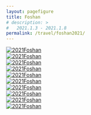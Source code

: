 ```yaml
---
layout: pagefigure
title: Foshan
# description: >
#   2021.1.3 - 2021.1.8
permalink: /travel/foshan2021/
---
```


<div class="figure-grid">
<div class="figure-grid-sizer"></div>
<div class="figure-grid-item">
        <a href="https://hobbyfigure.rayleigh-lin.top/2021Foshan/_MG_9977.webp" data-lightbox="roadtrip" class="image-link">
        <img class="lozad" 
             data-src="https://hobbyfigure.rayleigh-lin.top/2021FoshanC/_MG_9977.webp"
             alt="2021Foshan"/>
        </a>
</div>
<div class="figure-grid-item">
        <a href="https://hobbyfigure.rayleigh-lin.top/2021Foshan/_MG_9940.webp" data-lightbox="roadtrip" class="image-link">
        <img class="lozad" 
             data-src="https://hobbyfigure.rayleigh-lin.top/2021FoshanC/_MG_9940.webp"
             alt="2021Foshan"/>
        </a>
</div>
<div class="figure-grid-item">
        <a href="https://hobbyfigure.rayleigh-lin.top/2021Foshan/_MG_9917.webp" data-lightbox="roadtrip" class="image-link">
        <img class="lozad" 
             data-src="https://hobbyfigure.rayleigh-lin.top/2021FoshanC/_MG_9917.webp"
             alt="2021Foshan"/>
        </a>
</div>
<div class="figure-grid-item">
        <a href="https://hobbyfigure.rayleigh-lin.top/2021Foshan/_MG_9971.webp" data-lightbox="roadtrip" class="image-link">
        <img class="lozad" 
             data-src="https://hobbyfigure.rayleigh-lin.top/2021FoshanC/_MG_9971.webp"
             alt="2021Foshan"/>
        </a>
</div>
<div class="figure-grid-item">
        <a href="https://hobbyfigure.rayleigh-lin.top/2021Foshan/_MG_9928.webp" data-lightbox="roadtrip" class="image-link">
        <img class="lozad" 
             data-src="https://hobbyfigure.rayleigh-lin.top/2021FoshanC/_MG_9928.webp"
             alt="2021Foshan"/>
        </a>
</div>
<div class="figure-grid-item">
        <a href="https://hobbyfigure.rayleigh-lin.top/2021Foshan/_MG_9924.webp" data-lightbox="roadtrip" class="image-link">
        <img class="lozad" 
             data-src="https://hobbyfigure.rayleigh-lin.top/2021FoshanC/_MG_9924.webp"
             alt="2021Foshan"/>
        </a>
</div>
<div class="figure-grid-item">
        <a href="https://hobbyfigure.rayleigh-lin.top/2021Foshan/_MG_9973.webp" data-lightbox="roadtrip" class="image-link">
        <img class="lozad" 
             data-src="https://hobbyfigure.rayleigh-lin.top/2021FoshanC/_MG_9973.webp"
             alt="2021Foshan"/>
        </a>
</div>
<div class="figure-grid-item">
        <a href="https://hobbyfigure.rayleigh-lin.top/2021Foshan/_MG_9965.webp" data-lightbox="roadtrip" class="image-link">
        <img class="lozad" 
             data-src="https://hobbyfigure.rayleigh-lin.top/2021FoshanC/_MG_9965.webp"
             alt="2021Foshan"/>
        </a>
</div>
<div class="figure-grid-item">
        <a href="https://hobbyfigure.rayleigh-lin.top/2021Foshan/_MG_9949.webp" data-lightbox="roadtrip" class="image-link">
        <img class="lozad" 
             data-src="https://hobbyfigure.rayleigh-lin.top/2021FoshanC/_MG_9949.webp"
             alt="2021Foshan"/>
        </a>
</div>
<div class="figure-grid-item">
        <a href="https://hobbyfigure.rayleigh-lin.top/2021Foshan/_MG_9938.webp" data-lightbox="roadtrip" class="image-link">
        <img class="lozad" 
             data-src="https://hobbyfigure.rayleigh-lin.top/2021FoshanC/_MG_9938.webp"
             alt="2021Foshan"/>
        </a>
</div>
</div>